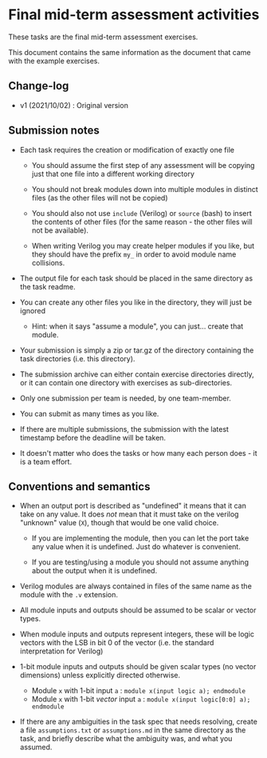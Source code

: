 Final mid-term assessment activities
==============================

These tasks are the final mid-term assessment exercises.

This document contains the same information as the document
that came with the example exercises.

Change-log
----------

- v1 (2021/10/02) : Original version

Submission notes
----------------

- Each task requires the creation or modification of exactly one file

   - You should assume the first step of any assessment will be copying just
      that one file into a different working directory

   - You should not break modules down into multiple modules in distinct files
     (as the other files will not be copied)

   - You should also not use `include` (Verilog) or `source` (bash) to insert the
     contents of other files (for the same reason - the other files will not be
     available).

   - When writing Verilog you may create helper modules if you like, but they should have
     the prefix `my_` in order to avoid module name collisions.

- The output file for each task should be placed in the same directory as the task readme.

- You can create any other files you like in the directory, they will just be ignored
    - Hint: when it says "assume a module", you can just... create that module.

- Your submission is simply a zip or tar.gz of the directory containing the task directories (i.e. this directory).

- The submission archive can either contain exercise directories directly, or it can
  contain one directory with exercises as sub-directories.

- Only one submission per team is needed, by one team-member.

- You can submit as many times as you like.

- If there are multiple submissions, the submission with the latest timestamp before the deadline will be taken.

- It doesn't matter who does the tasks or how many each person does - it is a team effort.

Conventions and semantics
-------------------------

- When an output port is described as "undefined" it means that it can
  take on any value. It does _not_ mean that it must take on the
  verilog "unknown" value (`X`), though that would be one valid
  choice.

    - If you are implementing the module, then you can let the port
      take any value when it is undefined. Just do whatever is
      convenient.

    - If you are testing/using a module you should not assume anything
      about the output when it is undefined.

- Verilog modules are always contained in files of the same name as the module with the `.v` extension.

- All module inputs and outputs should be assumed to be scalar or vector types.

- When module inputs and outputs represent integers, these will be logic vectors with the LSB in bit 0 of the vector (i.e. the standard interpretation for Verilog)

- 1-bit module inputs and outputs should be given scalar types (no vector dimensions) unless explicitly directed otherwise.

    - Module `x` with 1-bit input `a` : `module x(input logic a); endmodule`
    - Module `x` with 1-bit _vector_ input `a` : `module x(input logic[0:0] a); endmodule`

- If there are any ambiguities in the task spec that needs resolving, create a file
  `assumptions.txt` or `assumptions.md` in the same directory as the task, and
  briefly describe what the ambiguity was, and what you assumed.

